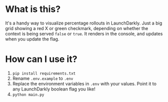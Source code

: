 # What is this?
It's a handy way to visualize percentage rollouts in LaunchDarkly. Just a big grid showing a red X or green checkmark, depending on whether the context is being served `false` or `true`. It renders in the console, and updates when you update the flag.

# How can I use it?
1. `pip install requirements.txt`
2. Rename `.env.example` to `.env`
3. Replace the environment variables in `.env` with your values. Point it to any LaunchDarkly boolean flag you like!
4. `python main.py`